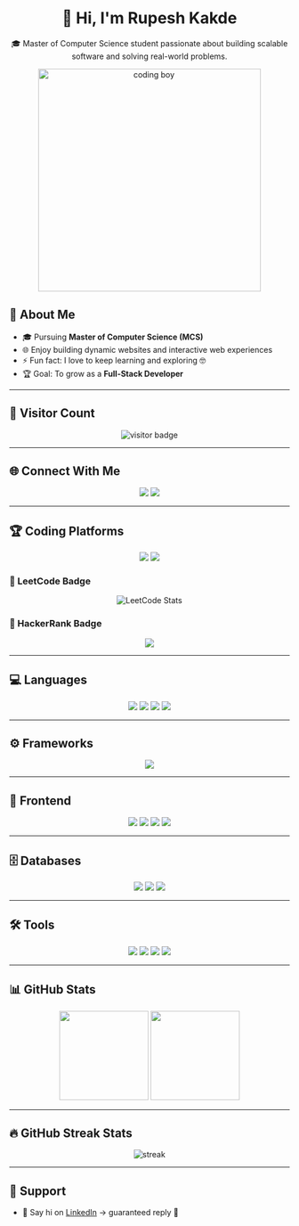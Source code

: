 <h1 align="center">👋 Hi, I'm Rupesh Kakde</h1>  
<p align="center">
🎓 Master of Computer Science student passionate about building scalable software and solving real-world problems. 
</p>

<p align="center">
  <img src="https://raw.githubusercontent.com/abhisheknaiidu/abhisheknaiidu/master/code.gif" alt="coding boy" width="400"/>
</p>


## 🚀 About Me  
- 🎓 Pursuing **Master of Computer Science (MCS)**  
- 🌐 Enjoy building dynamic websites and interactive web experiences 
- ⚡ Fun fact: I love to keep learning and exploring 🤓  
- 🏆 Goal: To grow as a **Full-Stack Developer**  

---

## 👀 Visitor Count  
<p align="center">
  <img src="https://komarev.com/ghpvc/?username=Rupesh-Kakde&label=Profile%20Views&color=0e75b6&style=flat" alt="visitor badge"/>
</p>

---

## 🌐 Connect With Me  
<p align="center">
  <a href="https://www.linkedin.com/in/rupeshkakde/"><img src="https://img.shields.io/badge/LinkedIn-%230A66C2.svg?&style=for-the-badge&logo=linkedin&logoColor=white"/></a>
  <a href="mailto:rupesh.kakde01@gmail.com"><img src="https://img.shields.io/badge/Gmail-D14836?style=for-the-badge&logo=gmail&logoColor=white"/></a>
</p>

---

## 🏆 Coding Platforms  
<p align="center">
  <a href="https://www.hackerrank.com/profile/rushik7070"><img src="https://img.shields.io/badge/HackerRank-%232EC866.svg?&style=for-the-badge&logo=hackerrank&logoColor=white"/></a>
  <a href="https://leetcode.com/u/Rupesh-Kakade/"><img src="https://img.shields.io/badge/LeetCode-%23FFA116.svg?&style=for-the-badge&logo=leetcode&logoColor=white"/></a>
</p>

### 🥇 LeetCode Badge  
<p align="center">
  <img src="https://leetcard.jacoblin.cool/Rupesh-Kakade?theme=dark&font=Karma&ext=contest" alt="LeetCode Stats"/>
</p>

### 🥇 HackerRank Badge  
<p align="center">
  <a href="https://www.hackerrank.com/profile/rushik7070">
    <img src="https://img.shields.io/badge/HackerRank-%232EC866.svg?&style=for-the-badge&logo=hackerrank&logoColor=white"/>
  </a>
</p>

---

## 💻 Languages  
<p align="center">
  <img src="https://img.shields.io/badge/C-00599C?style=for-the-badge&logo=c&logoColor=white"/>  
  <img src="https://img.shields.io/badge/C++-00599C?style=for-the-badge&logo=cplusplus&logoColor=white"/>  
  <img src="https://img.shields.io/badge/Java-ED8B00?style=for-the-badge&logo=java&logoColor=white"/>  
  <img src="https://img.shields.io/badge/Python-3776AB?style=for-the-badge&logo=python&logoColor=white"/>  
</p>

---

## ⚙️ Frameworks  
<p align="center">
  <p align="center">
  <img src="https://img.shields.io/badge/Spring%20Boot-6DB33F?style=for-the-badge&logo=springboot&logoColor=white"/>  
</p>
  
</p>

---

## 🎨 Frontend  
<p align="center">
  <img src="https://img.shields.io/badge/HTML5-E34F26?style=for-the-badge&logo=html5&logoColor=white"/>  
  <img src="https://img.shields.io/badge/CSS3-1572B6?style=for-the-badge&logo=css3&logoColor=white"/>  
  <img src="https://img.shields.io/badge/JavaScript-F7DF1E?style=for-the-badge&logo=javascript&logoColor=black"/>  
  <img src="https://img.shields.io/badge/React-20232A?style=for-the-badge&logo=react&logoColor=61DAFB"/>  
</p>

---

## 🗄 Databases  
<p align="center">
  <img src="https://img.shields.io/badge/MySQL-005C84?style=for-the-badge&logo=mysql&logoColor=white"/>  
  <img src="https://img.shields.io/badge/PostgreSQL-336791?style=for-the-badge&logo=postgresql&logoColor=white"/>  
  <img src="https://img.shields.io/badge/MongoDB-4EA94B?style=for-the-badge&logo=mongodb&logoColor=white"/>  
</p>

---

## 🛠 Tools  
<p align="center">
  <img src="https://img.shields.io/badge/Git-F05032?style=for-the-badge&logo=git&logoColor=white"/>  
  <img src="https://img.shields.io/badge/GitHub-181717?style=for-the-badge&logo=github&logoColor=white"/>  
  <img src="https://img.shields.io/badge/VSCode-007ACC?style=for-the-badge&logo=visual-studio-code&logoColor=white"/>  
  <img src="https://img.shields.io/badge/Postman-FF6C37?style=for-the-badge&logo=postman&logoColor=white"/>  
</p>

---

## 📊 GitHub Stats  
<p align="center">
  <img src="https://github-readme-stats.vercel.app/api?username=Rupesh-Kakde&show_icons=true&theme=tokyonight" height="160px"/>
  <img src="https://github-readme-stats.vercel.app/api/top-langs/?username=Rupesh-Kakde&layout=compact&theme=tokyonight" height="160px"/>
</p>

---

## 🔥 GitHub Streak Stats  
<p align="center">
  <img src="https://github-readme-streak-stats.herokuapp.com/?user=Rupesh-Kakde&theme=tokyonight" alt="streak"/>
</p>

---
 
## 🤹 Support  
 - 💬 Say hi on [LinkedIn](https://www.linkedin.com/in/rupeshkakde/) → guaranteed reply 🤝  

